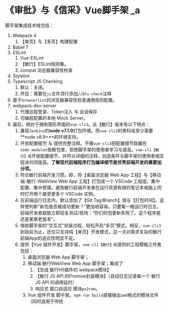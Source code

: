 # 《审批》与《信采》Vue脚手架 _a

脚手架集成技术栈包括：

1. Webpack 4
    1. 【单页】与【多页】构建配置
2. Babel 7
3. ESLint
    1. Vue-ESLint
    2. 【敏行】ESLint规则集。
    3. compat 浏览器兼容性检查
4. Stylelint
5. Typescript JS Checking
    1. 默认：关闭。
    2. 开启：需要在`js`文件顶行添加`//@ts-check`注释
6. 基于`browserlist`的浏览器兼容性检查通用规则配置。
7. webpack-dev-server
    1. 代理远程登录、Token注入 与 会话保存
    2. 可编程配置的本地 Mock Server。
8. 最后，相对于拥有图形界面的`vue-cli3`。此【敏行】版本有以下特点：
    1. 兼容`Jenkins`的**node v7.1.0**打包环境。而`vue-cli3`的黑科技至少需要**node v8.9+**的环境支持。
    2. 开放配置细节 与 提供完整注释。不像`vue-cli3`把配置细节隐藏在`node_modules`依赖包里，拒绝脚手架的使用者学习与提高。`vue-cli【敏行】版`开放配置细节，并符以详细的注释，创造条件与脚手架的使用者相互促进共同提高。**了解现代前端程序打包编译细节是优秀前端开发的重要加分项。**
    3. 符合敏行前端开发习惯。即，将【桌面浏览器 Web App 工程】与【移动端-敏行-WebView Web App 工程】打包成一个 VSCode 工程组，集中配置、集中管理。避免敏行前端开发者在运行资源有限的笔记本电脑上同时打开两个甚至更多个 VSCode 实例。
    4. 在前端运行日志内，默认添加了【Git Tag/Branch】值与【打包时间】。这样使判断“新包是否被成功更新？”更加地容易。只要看一眼运行时日志，前端开发者就能立即回复测试/现场：“你们的包更新失败了。这个程序是还是某某老版本”。
    5. 借助脚手架的“交互式”安装过程，轻松开启“多页”模式。相反，`vue-cli3`到目前为止，还仅只支持纯【单页】开发模式。这一点对需求复杂的敏行前端App的适应性明显不足。
    6. 提供【Vue 组件开发】脚手架。`vue-cli【敏行】版`提供的工程模板三件套包括：
       1. 桌面浏览器 Web App 脚手架；
       2. 移动端 敏行WebView Web App 脚手架；集成了
          1. 【生成 敏行H5插件的 webpack模块】
          2. 【敏行 JS API 的Promise封装模块】（自动日志记录每一个 敏行 JS API 的调用延时）
          3. 响应式 窗口自适应 模块`px2rem`。
       3. Vue 组件开发 脚手架。`npm run build`直接输出`umd`格式的模块文件（同时适用于传统<script>标签与各种打包器导入）。

## 没有重新造轮子，仅只是插件增强。技术浅显，操作简单，人人可为。 _b

## 故事的起源 _c

之所以能够从《审批》与《信采》项目中寻找到足够多的共同点并抽离出《准VUE脚手架》。主要是源于两个主要原因：

1. 《审批》与《信采》都是基于`VUE-CLI`脚手架来构建与开发的。
2. 《审批》与《信采》同出一位牛人（前敏行H5大牛：时冬冬）之手。而我仅只是《审批》与《信采》代码的第四任开发者。

第一个因素确定了《审批》与《信采》项目的技术主旋律。而第二个因素确保了这两个项目在技术思路上是“递进”关系，至少不是“矛盾”关系。于是，才有了我今天向大家介绍的《审批/信采 Vue 脚手架》。

## 不是重新造轮子，那继承了什么？ _d

继承了《[vue-webpack-boilerplate](https://github.com/vuejs-templates/webpack)》的全部内容－从目录结构，到热重载，从单元测试与E2E端对端集成测试，再到CSS抽取－几乎一切的一切都被保留了下来。噢！对了，在webpack构建过程中默认开启的《ESLint检查》与《强制Linter失败》被关闭了（但是，下文会提到，另一款更优雅的VSCode集成替代方案被引入）。简而言之，《审批/信采 Vue 脚手架》的主体结构 与 你从 git-bash 命令行执行 `$ vue init webpack <project-name>` 生成的工程模板是基本一样的。所以，**并不会给大家带来额外的学习成本**。

## 插件增强，那增强了何处？ _e

提纲携领，有以下这些：

1. webpack dev server－为每一个 Ajax 请求注入SSO Token。无论你的Ajax请求指向的是 dev8，t0，还是 t1，你都可以 自动登录（环境变量预配置的）账号，并将该账号的 sso token 注入到 H5 应用程序发送的每一个 Ajax 请求头内（在《信采》是`mx_sso_token`；在《审批》则是`mxsptoken`）。因为是插件增强，所以即使你正在使用其它的《Vue脚手架》也能够 standalone 地集成此webpack插件，外加一点配置。
    * 安装：npm i [webpack-dev-server-ssoproxy](https://git.dehuinet.com/zhanghy/webpack-dev-server-ssoproxy/tree/master#webpack-dev-server-ssoproxy) --save-dev
2. 借助命令行《单选交互》（如果使用过vue-cli，你应该对此不陌生），避免你每次运行 `npm run dev/build/test` 命令前都重复性地修改webpack配置文件（这是一个非常易错的过程）。比如，
    1. 就启动 webpack-dev-server 时，你可以现场决定：
        * 连接哪台后端服务器 dev8，t0，t1
        * 自动登录哪个《敏行账号：t71, t73, t83》来获取 SSO Token
    2. 就编译输出build时，你也可以仅只通过敲击键盘上的 Up 与 Down 键来决定：
        * 网页使用哪个 favicon.ico 网页图标文件？是 ![敏行](https://git.dehuinet.com/zhanghy/vue-scaffold/raw/iview_vux_vue-cli_1.0.0/images/%E6%95%8F%E8%A1%8C.ico)，还是 ![建行－龙信](https://git.dehuinet.com/zhanghy/vue-scaffold/raw/iview_vux_vue-cli_1.0.0/images/%E5%BB%BA%E8%A1%8C_%E9%BE%99%E4%BF%A1.ico)？
        * VUE 编译结果 是被 输出到 当前工程内的 dist 目录下，还是直接被输出到 java web server 工程的《静态资源文件》的目录下（即，`${java_web_project_root}/src/main/resources/static`文件夹）。当然，这需要你事先和 @屈洪彬 获得 Server Git 的读写权限。然后，克隆 java web 代码到本地才行。否则，你就需要把 编译好的《H5程序》打成一个 zip 文件，再通过《敏行通讯》发送给server端的开发者。最后，由他们更新或添加到 server git 上。《信采》与《审批》最早是这么做的，佬麻烦了。
    3. 额外值得一提的是，此被增强了的《单选交互》相较之它的`vue-cli`版本有一个重要的创新，就是**交互等待超时**。也就是说，如果`npm script`指令是从`CI 持续集成平台`启动执行的话，工程构建过程并不会永久地阻塞在《单选交互问题》上，而是会在等待超时后，自动选择预设的默认项，然后继续运行构建程序。即，它是支持无人介入持续集成的。
    4. 因为是插件增强，所以即使你正在使用其它的《Vue脚手架》也能够 standalone 地集成此webpack插件，外加一点配置。
        * npm i [fancy-cli-prompts](https://git.dehuinet.com/zhanghy/fancy-cli-prompts/tree/master#fancy-cli-prompts) --save-dev
    5. ![选择中...](https://git.dehuinet.com/zhanghy/vue-scaffold/raw/iview_vux_vue-cli_1.0.0/images/fancy-cli-prompts-%E9%80%89%E6%8B%A9%E4%B8%AD.png)
    6. ![选择后...](https://git.dehuinet.com/zhanghy/vue-scaffold/raw/iview_vux_vue-cli_1.0.0/images/fancy-cli-prompts-%E9%80%89%E6%8B%A9%E5%90%8E.png)
3. 专门针对《 VUE 组件文件》完善了 ESLint 配置与规则；并将 ESLint 与 VSCode 集成开发环境 做了 深度关联。
    1. 就前者，使用了[vue-eslint-parser](https://github.com/mysticatea/vue-eslint-parser)和[babel-eslint](https://github.com/babel/babel-eslint)，并开启了[eslint-import-resolver-webpack](https://github.com/benmosher/eslint-plugin-import)
        1. vue-eslint-parser + babel-eslint 静态扫描/检查 .vue 文件中
            * `<script>`标签内的`JS`程序
            * `<template>`标签内的 VUE动态绑定表达式中的`JS`代码。
        2. eslint-import-resolver-webpack 编译时校对 程序员 是否 在当前ES 6模块内 导入了
            * 不存在的 js 或 vue 组件文件。（一般是文件名编写错误）
            * 不存在的导出变量/函数。
        3. 因为是插件增强，所以即使你正在使用其它的《Vue脚手架》也能够 standalone 地集成此ESLint配置插件。
            * npm i [eslint-config-minxing](https://github.com/stuartZhang/eslint-config-minxing) --save-dev
    2. 另一方面，在《审批/信采 Vue 脚手架》内打包的`.vscode`配置文件夹 完成了 ESLint 与 VSCode IDE 的关联。与集成开发环境的关联带来的福利包括：
        1. 代码编辑器 内联 高亮显示：
            * 未定义的变量/函数，
            * 在产品代码里不应该出现的 debugger 指令，
            * 不附和团队编码约定的代码片段，
            * 复杂度过高而应该被拆分的大函数，
            * 已经不再被推荐使用的 ES 3 甚至 ES 5 语法（例如，`for...in obj`就应该被`for...of Object.entries(obj)` 来代替；`String.prototype.charAt()`应该被支持`Unicode`的`String.prototype.at()`代替，等等）。
        2. 每当保存vue文件时，自动纠错JS代码段－这绝对是懒人专贡。比如，
            * 把 字符串 加号 拼接 变换成 字符串模板，
            * 根据 ESLint 规则自动补加语句结尾处的分号或是去掉分号，
            * 去掉多余的空格与空行等等。
4. 专门针对《*.vue文件》的StyleLint配置，并将 StyleLint 与 VSCode 集成开发环境 做了关联。
    1. 被定制后的 StyleLint 即能够 检查
        * VUE组件文件中`<style>`标签内的CSS代码，
        * 而且对 常规`.css/scss/less`文件也起作用。
    2. 因为是插件增强，所以即使你正在使用其它的《Vue脚手架》也能够 standalone 地集成此 StyleLint 配置插件。
        * npm i [stylelint-config-amo](https://git.dehuinet.com/zhanghy/stylelint-config-amo/tree/master#stylelint-config-amo) --save-dev
    3. 另一方面，通过关联`VSCode IDE`，代码编辑器也能够高亮提示违反`StyleLint`规则的CSS代码片段。但是，因为`VSCode-StyleLint`自身的bug，类似于VSCode ESLint的自动纠错功能还是没有的。

> 在上面提到的四个插件增强中，其实，每一项单独拿出来都能做为一次诚意满满的干货分享与技术沙龙讨论主题。但这次，我将简单介绍一下webpack-dev-server-ssoproxy。

## 目录结构－审批/信采 Vue 脚手架 _f

这款脚手架是一个VSCode工程组（，而不是单个的万金油工程模板）。以工程组内每一个特定工程分别来适配《PC管理端后台》与《敏行手机移动端 和 桌面客户端》。没错，基于响应式布局，《桌面客户端》与《手机移动端》是共享同一套代码。至少鉴于《审批》与《信采》的业务需要，这是完全正确的。

### 《审批/信采 Vue 脚手架》的目录结构： _g

```bash
|--- 工程组 根目录
    |--- 《审批/信采 Vue 脚手架》工程组 根目录
        |--- .vscode 工程组配置文件
        |--- admin   PC管理端后台工程，工程内部的目录结构与vue-webpack-boilerplate完全相同
        |--- app     敏行手机移动端和桌面客户端，工程内部的目录结构与vue-webpack-boilerplate完全相同
    |--- JAVA WEB SERVER 工程 目录
        |--- static  前端VUE工程被编译后的输出结果 会被 保存在这个目录下，并且被 git commit 到 server 团队的git分支上。最终成为server bundle的一部分。所以，我们需要server git的写权限。
```

## 其它增强配置项 _h

### 通用配置 _i

1. VUEX
2. Vue-Router （即将到来[vue-scroll-behavior](https://github.com/jeneser/vue-scroll-behavior)记忆滚动位置）
3. Babel ES 7 异步ES 6模块加载
4. 网页图标：在Webpack中，配置 `HtmlWebpackPlugin` 添加网页的 favicon.ico 文件。
5. Bundle时间戳：在Webpack中，配置 `DefinePlugin` 打印《git分支名》与《bundle更新日期》到 网页的 Console 中。
    * ![bundle更新日期](https://git.dehuinet.com/zhanghy/vue-scaffold/raw/iview_vux_vue-cli_1.0.0/images/bundle%E6%97%B6%E9%97%B4%E6%88%B3.png)
6. 收拢 会随项目不同而变化的Webpack配置项到全局常量定义内，包括
    1. BUILD_ASSETS_SUB_DIRECTORY
        1. Bundle内的资源子目录名。除了入口HTML文件外，其余的js img css都分在这里。
        2. JS img CSS 等静态资源 URL：
            * http://`host`:`port`/`BUILD_ASSETS_PUBLIC_ROOT`/`BUILD_ASSETS_SUB_DIRECTORY`/js
            * http://`host`:`port`/`BUILD_ASSETS_PUBLIC_ROOT`/`BUILD_ASSETS_SUB_DIRECTORY`/img
            * http://`host`:`port`/`BUILD_ASSETS_PUBLIC_ROOT`/`BUILD_ASSETS_SUB_DIRECTORY`/css
    2. BUILD_ASSETS_PUBLIC_ROOT	在web server上，代表了当前 webapp 的 server path。
    3. ![BUILD_ASSETS_SUB_DIRECTORY和BUILD_ASSETS_PUBLIC_ROOT](https://git.dehuinet.com/zhanghy/vue-scaffold/raw/iview_vux_vue-cli_1.0.0/images/webpack%E9%85%8D%E7%BD%AE%E9%A1%B91.png)

### PC管理端后台工程(admin) _g

1. [iView](https://www.iviewui.com/overview/)与[Webpack iView-Loader](https://github.com/iview/iview-loader)，主要是因为《信采》项目内，使用了 iVew 与 VUE 版的 JSX。
2. 即将到来[Element-UI](https://www.iviewui.com/overview/)。我计划在《审批》内，使用《Element UI组件库》来代替《AmazeUI CSS框架》进行重构。

### 敏行手机移动端和桌面客户端（app） _k

1. [Vant](https://youzan.github.io/vant/?source=vuejsorg#/zh-CN/intro)、主题定制、按需加载
2. 预封装《敏行移动API》从 回调函数接口 为 Promise A+ 接口。
3. 预置模块导出变量，标记 当前平台是《敏行移动端》，《桌面客户端》，还是《WEB Client》
4. 预配置[debug](https://github.com/visionmedia/debug)模块管理 应用程序日志。

## 封装成一个`vue-cli`工程模板 并且 与`vue-cli`集成 _l

### 使用`vue-cli`命令行工具与`vue-scaffold`模板初始化你的`VUE`工程 _m

`vue init gitlab:git.dehuinet.com:zhanghy/vue-scaffold#webpack4_babel7_vuecli2_1.0 <my project> --clone`

参考：

1. 如何制作第三方VUE工程模板？[vue-cli](https://github.com/vuejs/vue-cli/tree/master#custom-templates)
2. 如何在CLI中指定第三方工程模板？[download-git-repo](https://github.com/flipxfx/download-git-repo)

## 分支状态描述 _n

在此`VUE CLI`脚手架模板集中，共有三套`VUE Webpack`模板可做到“开箱即用”。

|    名称         | 目录           |
|:--------------|:-----------------|
|中后台管理客户端|template/admin    |
|移动与PC客户端  |template/app      |
|组件与模块开发  |template/component|

### 脚手架安装策略

#### 多个脚手架共同安装作为一个`VSCode`工程组

在`VSCode`工程组内，所有单个`VSCode`工程内的通用配置项都会从**每个工程**目录的`.vscode/settings.json`文件中抽离出来，合并入`VSCode`**工程组**的配置文件`.vscode/vue_scaffold.code-workspace`中。

#### 仅安装一个`VSCode`工程

Upcoming

### 中后台管理客户端 _o